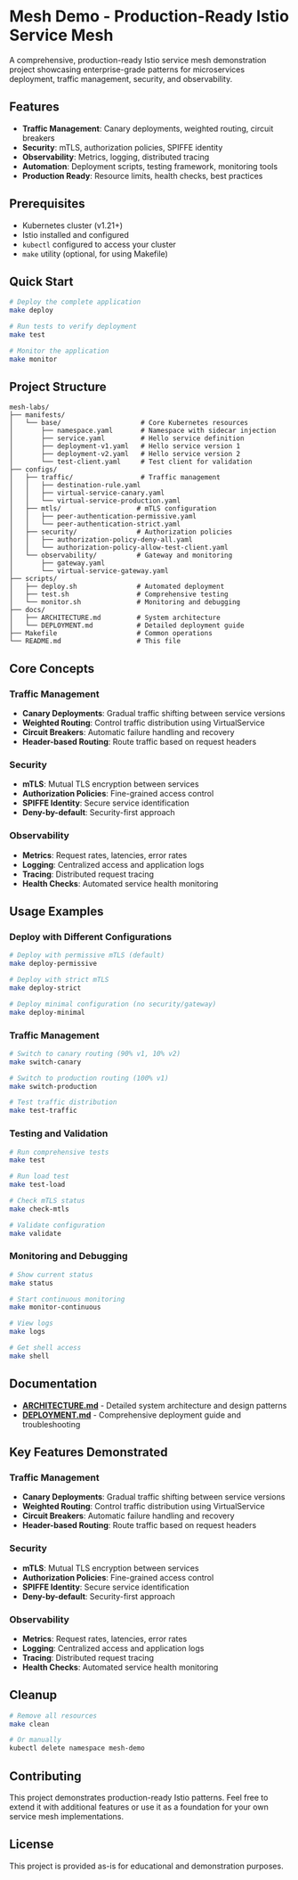 # Mesh Demo - Production-Ready Istio Service Mesh

A comprehensive, production-ready Istio service mesh demonstration project showcasing enterprise-grade patterns for microservices deployment, traffic management, security, and observability.

## Features

- **Traffic Management**: Canary deployments, weighted routing, circuit breakers
- **Security**: mTLS, authorization policies, SPIFFE identity
- **Observability**: Metrics, logging, distributed tracing
- **Automation**: Deployment scripts, testing framework, monitoring tools
- **Production Ready**: Resource limits, health checks, best practices

## Prerequisites

- Kubernetes cluster (v1.21+)
- Istio installed and configured
- `kubectl` configured to access your cluster
- `make` utility (optional, for using Makefile)

## Quick Start

```bash
# Deploy the complete application
make deploy

# Run tests to verify deployment
make test

# Monitor the application
make monitor
```

## Project Structure

```
mesh-labs/
├── manifests/
│   └── base/                    # Core Kubernetes resources
│       ├── namespace.yaml       # Namespace with sidecar injection
│       ├── service.yaml         # Hello service definition
│       ├── deployment-v1.yaml   # Hello service version 1
│       ├── deployment-v2.yaml   # Hello service version 2
│       └── test-client.yaml     # Test client for validation
├── configs/
│   ├── traffic/                 # Traffic management
│   │   ├── destination-rule.yaml
│   │   ├── virtual-service-canary.yaml
│   │   └── virtual-service-production.yaml
│   ├── mtls/                   # mTLS configuration
│   │   ├── peer-authentication-permissive.yaml
│   │   └── peer-authentication-strict.yaml
│   ├── security/               # Authorization policies
│   │   ├── authorization-policy-deny-all.yaml
│   │   └── authorization-policy-allow-test-client.yaml
│   └── observability/          # Gateway and monitoring
│       ├── gateway.yaml
│       └── virtual-service-gateway.yaml
├── scripts/
│   ├── deploy.sh               # Automated deployment
│   ├── test.sh                 # Comprehensive testing
│   └── monitor.sh              # Monitoring and debugging
├── docs/
│   ├── ARCHITECTURE.md         # System architecture
│   └── DEPLOYMENT.md           # Detailed deployment guide
├── Makefile                    # Common operations
└── README.md                   # This file
```

## Core Concepts

### Traffic Management
- **Canary Deployments**: Gradual traffic shifting between service versions
- **Weighted Routing**: Control traffic distribution using VirtualService
- **Circuit Breakers**: Automatic failure handling and recovery
- **Header-based Routing**: Route traffic based on request headers

### Security
- **mTLS**: Mutual TLS encryption between services
- **Authorization Policies**: Fine-grained access control
- **SPIFFE Identity**: Secure service identification
- **Deny-by-default**: Security-first approach

### Observability
- **Metrics**: Request rates, latencies, error rates
- **Logging**: Centralized access and application logs
- **Tracing**: Distributed request tracing
- **Health Checks**: Automated service health monitoring

## Usage Examples

### Deploy with Different Configurations

```bash
# Deploy with permissive mTLS (default)
make deploy-permissive

# Deploy with strict mTLS
make deploy-strict

# Deploy minimal configuration (no security/gateway)
make deploy-minimal
```

### Traffic Management

```bash
# Switch to canary routing (90% v1, 10% v2)
make switch-canary

# Switch to production routing (100% v1)
make switch-production

# Test traffic distribution
make test-traffic
```

### Testing and Validation

```bash
# Run comprehensive tests
make test

# Run load test
make test-load

# Check mTLS status
make check-mtls

# Validate configuration
make validate
```

### Monitoring and Debugging

```bash
# Show current status
make status

# Start continuous monitoring
make monitor-continuous

# View logs
make logs

# Get shell access
make shell
```

## Documentation

- **[ARCHITECTURE.md](docs/ARCHITECTURE.md)** - Detailed system architecture and design patterns
- **[DEPLOYMENT.md](docs/DEPLOYMENT.md)** - Comprehensive deployment guide and troubleshooting

## Key Features Demonstrated

### Traffic Management
- **Canary Deployments**: Gradual traffic shifting between service versions
- **Weighted Routing**: Control traffic distribution using VirtualService
- **Circuit Breakers**: Automatic failure handling and recovery
- **Header-based Routing**: Route traffic based on request headers

### Security
- **mTLS**: Mutual TLS encryption between services
- **Authorization Policies**: Fine-grained access control
- **SPIFFE Identity**: Secure service identification
- **Deny-by-default**: Security-first approach

### Observability
- **Metrics**: Request rates, latencies, error rates
- **Logging**: Centralized access and application logs
- **Tracing**: Distributed request tracing
- **Health Checks**: Automated service health monitoring

## Cleanup

```bash
# Remove all resources
make clean

# Or manually
kubectl delete namespace mesh-demo
```

## Contributing

This project demonstrates production-ready Istio patterns. Feel free to extend it with additional features or use it as a foundation for your own service mesh implementations.

## License

This project is provided as-is for educational and demonstration purposes.